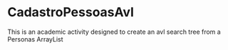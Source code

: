 # CadastroPessoasAvl
This is an academic activity designed to create an avl search tree from a Personas ArrayList
